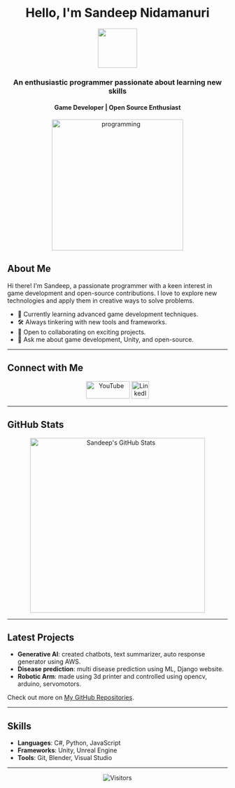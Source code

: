 <h1 align="center">Hello, I'm Sandeep Nidamanuri</h1>

<p align="center">
  <img src="https://media.giphy.com/media/bcKmIWkUMCjVm/giphy.gif" width="90">
</p>

<h3 align="center">An enthusiastic programmer passionate about learning new skills</h3>
<h4 align="center">Game Developer | Open Source Enthusiast</h4>

<p align="center">
  <img src="https://user-images.githubusercontent.com/45101690/88816121-b13e9b00-d1d9-11ea-9679-13ffb74841ec.png" alt="programming" width="300" height="300"/>
</p>

## About Me

Hi there! I'm Sandeep, a passionate programmer with a keen interest in game development and open-source contributions. I love to explore new technologies and apply them in creative ways to solve problems.

- 🌱 Currently learning advanced game development techniques.
- 🛠️ Always tinkering with new tools and frameworks.
- 🤝 Open to collaborating on exciting projects.
- 💬 Ask me about game development, Unity, and open-source.

---

## Connect with Me

<p align="center">
  <a href="https://www.youtube.com/@theneostudios" target="_blank"><img src="https://github.com/neosandeep24/neosandeep24/assets/103883917/5ff7d7fd-1212-4a19-9131-692974a9ca43" alt="YouTube" width="100" height="40"/></a>
  <a href="https://www.linkedin.com/in/sandeep-nidamanuri-4460a522b" target="_blank"><img src="https://user-images.githubusercontent.com/45101690/88830367-7b0a1700-d1eb-11ea-9ab1-5ab4699a1660.gif" alt="LinkedIn" width="40" height="40"/></a>
</p>

---

## GitHub Stats

<p align="center">
  <img src="https://github-readme-stats.vercel.app/api?username=neosandeep24&show_icons=true&theme=radical" alt="Sandeep's GitHub Stats" width="400"/>
</p>

---

## Latest Projects

- **Generative AI**: created chatbots, text summarizer, auto response generator using AWS.
- **Disease prediction**: multi disease prediction using ML, Django website.
- **Robotic Arm**: made using 3d printer and controlled using opencv, arduino, servomotors.

Check out more on [My GitHub Repositories](https://github.com/neosandeep24?tab=repositories).

---

## Skills

- **Languages**: C#, Python, JavaScript
- **Frameworks**: Unity, Unreal Engine
- **Tools**: Git, Blender, Visual Studio

---

<p align="center">
  <img src="https://visitor-badge.laobi.icu/badge?page_id=neosandeep24" alt="Visitors">
</p>

